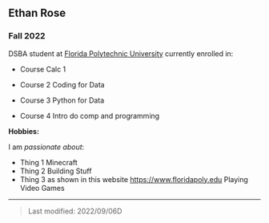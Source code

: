 ## Ethan Rose 

### Fall 2022

DSBA student at [Florida Polytechnic University](https://www.floridapoly.edu) currently enrolled in: 

- Course
Calc 1

- Course 2
Coding for Data

- Course 3
Python for Data

- Course 4
Intro do comp and programming

**Hobbies:**

I am _passionate about_: 

- Thing 1
Minecraft
- Thing 2
Building Stuff
- Thing 3 as shown in this website <https://www.floridapoly.edu>
Playing Video Games
***

> Last modified: 2022/09/06D

